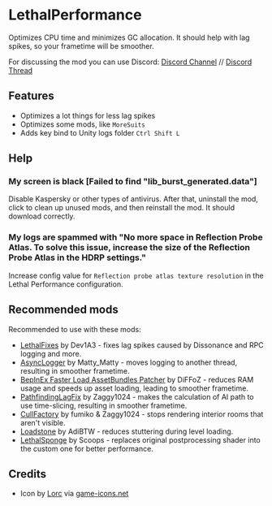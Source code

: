 # LethalPerformance
Optimizes CPU time and minimizes GC allocation. It should help with lag spikes, so your frametime will be smoother.

For discussing the mod you can use Discord: 
[Discord Channel](https://discord.gg/XeyYqRdRGC) // [Discord Thread](https://canary.discord.com/channels/1168655651455639582/1253705079605956640)

## Features
- Optimizes a lot things for less lag spikes
- Optimizes some mods, like `MoreSuits`
- Adds key bind to Unity logs folder <code>Ctrl Shift L</code>

## Help

### My screen is black \[Failed to find "lib_burst_generated.data"\]
Disable Kaspersky or other types of antivirus. After that, uninstall the mod, click to clean up unused mods, and then reinstall the mod. It should download correctly.

### My logs are spammed with "No more space in Reflection Probe Atlas. To solve this issue, increase the size of the Reflection Probe Atlas in the HDRP settings."
Increase config value for `Reflection probe atlas texture resolution` in the Lethal Performance configuration.

## Recommended mods
Recommended to use with these mods:
- [LethalFixes](https://thunderstore.io/c/lethal-company/p/Dev1A3/LethalFixes/) by Dev1A3 - fixes lag spikes caused by Dissonance and RPC logging and more.
- [AsyncLogger](https://thunderstore.io/c/lethal-company/p/mattymatty/AsyncLoggers/) by Matty_Matty - moves logging to another thread, resulting in smoother frametime.
- [BepInEx Faster Load AssetBundles Patcher](https://thunderstore.io/c/lethal-company/p/DiFFoZ/BepInEx_Faster_Load_AssetBundles_Patcher/) by DiFFoZ - reduces RAM usage and speeds up asset loading, leading to smoother frametime.
- [PathfindingLagFix](https://thunderstore.io/c/lethal-company/p/Zaggy1024/PathfindingLagFix/) by Zaggy1024 - makes the calculation of AI path to use time-slicing, resulting in smoother frametime.
- [CullFactory](https://thunderstore.io/c/lethal-company/p/fumiko/CullFactory/) by fumiko & Zaggy1024 - stops rendering interior rooms that aren't visible.
- [Loadstone](https://thunderstore.io/c/lethal-company/p/AdiBTW/Loadstone/) by AdiBTW - reduces stuttering during level loading.
- [LethalSponge](https://thunderstore.io/c/lethal-company/p/Scoops/LethalSponge/) by Scoops - replaces original postprocessing shader into the custom one for better performance.

## Credits
- Icon by [Lorc](https://lorcblog.blogspot.com/) via [game-icons.net](https://game-icons.net/)
